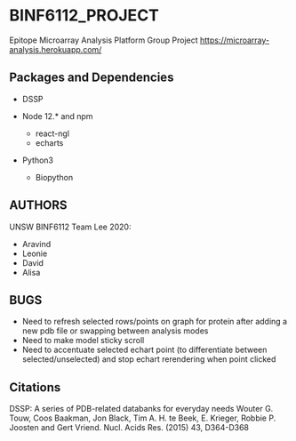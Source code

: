# BINF6112_PROJECT
Epitope Microarray Analysis Platform Group Project
https://microarray-analysis.herokuapp.com/

## Packages and Dependencies
* DSSP

* Node 12.* and npm
  * react-ngl
  * echarts

* Python3
  * Biopython

## AUTHORS
UNSW BINF6112 Team Lee 2020:
* Aravind
* Leonie
* David
* Alisa

## BUGS
* Need to refresh selected rows/points on graph for protein after
adding a new pdb file or swapping between analysis modes
* Need to make model sticky scroll
* Need to accentuate selected echart point (to differentiate between selected/unselected) and stop echart rerendering when point clicked

## Citations
DSSP:
A series of PDB-related databanks for everyday needs
Wouter G. Touw, Coos Baakman, Jon Black, Tim A. H. te Beek,
 E. Krieger, Robbie P. Joosten and Gert Vriend.
Nucl. Acids Res. (2015) 43, D364-D368
